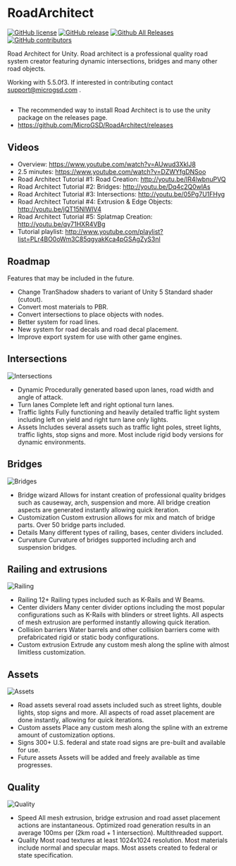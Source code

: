 # RoadArchitect
[![GitHub license](https://img.shields.io/badge/license-MIT-blue.svg)](https://raw.githubusercontent.com/MicroGSD/RoadArchitect/master/LICENSE.txt)
[![GitHub release](https://img.shields.io/github/release/MicroGSD/RoadArchitect.svg)]()
[![Github All Releases](https://img.shields.io/github/downloads/MicroGSD/RoadArchitect/total.svg)]()
[![GitHub contributors](https://img.shields.io/github/contributors/MicroGSD/RoadArchitect.svg)]()

Road Architect for Unity. Road architect is a professional quality road system creator featuring dynamic intersections, bridges and many other road objects.

Working with 5.5.0f3. If interested in contributing contact support@microgsd.com .

##
- The recommended way to install Road Architect is to use the unity package on the releases page. 
- https://github.com/MicroGSD/RoadArchitect/releases

## Videos
- Overview: https://www.youtube.com/watch?v=AUwud3XklJ8
- 2.5 minutes: https://www.youtube.com/watch?v=DZWYfgDNSoo
- Road Architect Tutorial #1: Road Creation: http://youtu.be/IR4lwbnuPVQ
- Road Architect Tutorial #2: Bridges: http://youtu.be/Dq4c2Q0wlAs
- Road Architect Tutorial #3: Intersections: http://youtu.be/05Pg7U1FHyg
- Road Architect Tutorial #4: Extrusion & Edge Objects: http://youtu.be/jQT15NlWIV4
- Road Architect Tutorial #5: Splatmap Creation: http://youtu.be/qy71HXR4VBg
- Tutorial playlist: http://www.youtube.com/playlist?list=PLr4BO0oWm3C85qgyakKca4pGSAgZyS3nl

## Roadmap
Features that may be included in the future.
- Change TranShadow shaders to variant of Unity 5 Standard shader (cutout).
- Convert most materials to PBR.
- Convert intersections to place objects with nodes.
- Better system for road lines.
- New system for road decals and road decal placement.
- Improve export system for use with other game engines.

## Intersections
![Intersections](ManualImages/Extra/SS6-640.jpg)
- Dynamic Procedurally generated based upon lanes, road width and angle of attack.
- Turn lanes Complete left and right optional turn lanes.
- Traffic lights Fully functioning and heavily detailed traffic light system including left on yield and right turn lane only lights.
- Assets Includes several assets such as traffic light poles, street lights, traffic lights, stop signs and more. Most include rigid body versions for dynamic environments.

## Bridges
![Bridges](ManualImages/Extra/SS4-640.jpg)
- Bridge wizard Allows for instant creation of professional quality bridges such as causeway, arch, suspension and more. All bridge creation aspects are generated instantly allowing quick iteration.
- Customization Custom extrusion allows for mix and match of bridge parts. Over 50 bridge parts included.
- Details Many different types of railing, bases, center dividers included.
- Curvature Curvature of bridges supported including arch and suspension bridges.

## Railing and extrusions
![Railing](ManualImages/Extra/SS5-640.jpg)
- Railing 12+ Railing types included such as K-Rails and W Beams.
- Center dividers Many center divider options including the most popular configurations such as K-Rails with blinders or street lights. All aspects of mesh extrusion are performed instantly allowing quick iteration.
- Collision barriers Water barrels and other collision barriers come with prefabricated rigid or static body configurations.
- Custom extrusion Extrude any custom mesh along the spline with almost limitless customization.

## Assets
![Assets](ManualImages/Extra/SS3-640.jpg)
- Road assets several road assets included such as street lights, double lights, stop signs and more. All aspects of road asset placement are done instantly, allowing for quick iterations.
- Custom assets Place any custom mesh along the spline with an extreme amount of customization options.
- Signs 300+ U.S. federal and state road signs are pre-built and available for use.
- Future assets Assets will be added and freely available as time progresses.

## Quality
![Quality](ManualImages/Extra/SS2-640.jpg)
- Speed All mesh extrusion, bridge extrusion and road asset placement actions are instantaneous. Optimized road generation results in an average 100ms per (2km road + 1 intersection). Multithreaded support.
- Quality Most road textures at least 1024x1024 resolution. Most materials include normal and specular maps. Most assets created to federal or state specification.
